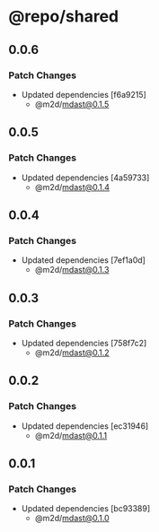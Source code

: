 # @repo/shared

## 0.0.6

### Patch Changes

- Updated dependencies [f6a9215]
  - @m2d/mdast@0.1.5

## 0.0.5

### Patch Changes

- Updated dependencies [4a59733]
  - @m2d/mdast@0.1.4

## 0.0.4

### Patch Changes

- Updated dependencies [7ef1a0d]
  - @m2d/mdast@0.1.3

## 0.0.3

### Patch Changes

- Updated dependencies [758f7c2]
  - @m2d/mdast@0.1.2

## 0.0.2

### Patch Changes

- Updated dependencies [ec31946]
  - @m2d/mdast@0.1.1

## 0.0.1

### Patch Changes

- Updated dependencies [bc93389]
  - @m2d/mdast@0.1.0
